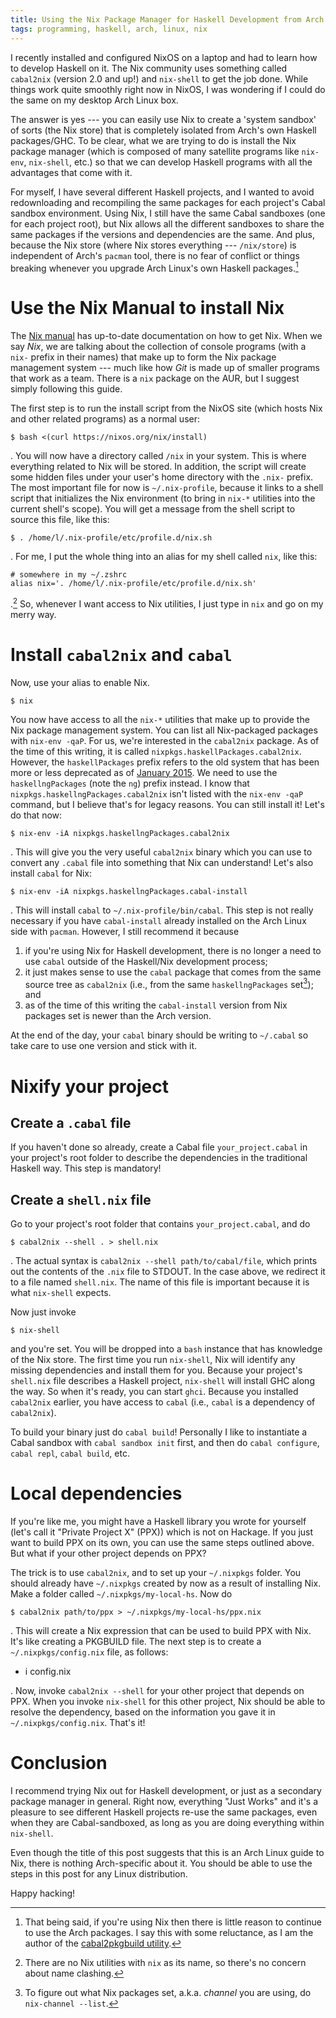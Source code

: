 ```yaml
---
title: Using the Nix Package Manager for Haskell Development from Arch Linux
tags: programming, haskell, arch, linux, nix
---
```


I recently installed and configured NixOS on a laptop and had to learn how to develop Haskell on it.
The Nix community uses something called `cabal2nix` (version 2.0 and up!) and `nix-shell` to get the job done.
While things work quite smoothly right now in NixOS, I was wondering if I could do the same on my desktop Arch Linux box.

The answer is yes --- you can easily use Nix to create a 'system sandbox' of sorts (the Nix store) that is completely isolated from Arch's own Haskell packages/GHC.
To be clear, what we are trying to do is install the Nix package manager (which is composed of many satellite programs like `nix-env`, `nix-shell`, etc.) so that we can develop Haskell programs with all the advantages that come with it.

For myself, I have several different Haskell projects, and I wanted to avoid redownloading and recompiling the same packages for each project's Cabal sandbox environment.
Using Nix, I still have the same Cabal sandboxes (one for each project root), but Nix allows all the different sandboxes to share the same packages if the versions and dependencies are the same.
And plus, because the Nix store (where Nix stores everything --- `/nix/store`) is independent of Arch's `pacman` tool, there is no fear of conflict or things breaking whenever you upgrade Arch Linux's own Haskell packages.[^use-arch-haskell]

# Use the Nix Manual to install Nix

The [Nix manual](http://nixos.org/nix/manual/) has up-to-date documentation on how to get Nix.
When we say *Nix*, we are talking about the collection of console programs (with a `nix-` prefix in their names) that make up to form the Nix package management system --- much like how *Git* is made up of smaller programs that work as a team.
There is a `nix` package on the AUR, but I suggest simply following this guide.

The first step is to run the install script from the NixOS site (which hosts Nix and other related programs) as a normal user:

```
$ bash <(curl https://nixos.org/nix/install)
```

.
You will now have a directory called `/nix` in your system.
This is where everything related to Nix will be stored.
In addition, the script will create some hidden files under your user's home directory with the `.nix-` prefix.
The most important file for now is `~/.nix-profile`, because it links to a shell script that initializes the Nix environment (to bring in `nix-*` utilities into the current shell's scope).
You will get a message from the shell script to source this file, like this:

```
$ . /home/l/.nix-profile/etc/profile.d/nix.sh
```

.
For me, I put the whole thing into an alias for my shell called `nix`, like this:

```
# somewhere in my ~/.zshrc
alias nix='. /home/l/.nix-profile/etc/profile.d/nix.sh'
```

.[^fear-not]
So, whenever I want access to Nix utilities, I just type in `nix` and go on my merry way.

# Install `cabal2nix` and `cabal`

Now, use your alias to enable Nix.

```
$ nix
```

You now have access to all the `nix-*` utilities that make up to provide the Nix package management system.
You can list all Nix-packaged packages with `nix-env -qaP`.
For us, we're interested in the `cabal2nix` package.
As of the time of this writing, it is called `nixpkgs.haskellPackages.cabal2nix`.
However, the `haskellPackages` prefix refers to the old system that has been more or less deprecated as of [January 2015](http://article.gmane.org/gmane.linux.distributions.nixos/15513).
We need to use the `haskellngPackages` (note the `ng`) prefix instead.
I know that `nixpkgs.haskellngPackages.cabal2nix` isn't listed with the `nix-env -qaP` command, but I believe that's for legacy reasons.
You can still install it!
Let's do that now:

```
$ nix-env -iA nixpkgs.haskellngPackages.cabal2nix
```

.
This will give you the very useful `cabal2nix` binary which you can use to convert any `.cabal` file into something that Nix can understand!
Let's also install `cabal` for Nix:

```
$ nix-env -iA nixpkgs.haskellngPackages.cabal-install
```

.
This will install `cabal` to `~/.nix-profile/bin/cabal`.
This step is not really necessary if you have `cabal-install` already installed on the Arch Linux side with `pacman`.
However, I still recommend it because

1) if you're using Nix for Haskell development, there is no longer a need to use `cabal` outside of the Haskell/Nix development process;
2) it just makes sense to use the `cabal` package that comes from the same source tree as `cabal2nix` (i.e., from the same `haskellngPackages` set[^nix-channel]); and
3) as of the time of this writing the `cabal-install` version from Nix packages set is newer than the Arch version.

At the end of the day, your `cabal` binary should be writing to `~/.cabal` so take care to use one version and stick with it.

# Nixify your project

## Create a `.cabal` file

If you haven't done so already, create a Cabal file `your_project.cabal` in your project's root folder to describe the dependencies in the traditional Haskell way.
This step is mandatory!

## Create a `shell.nix` file

Go to your project's root folder that contains `your_project.cabal`, and do

```
$ cabal2nix --shell . > shell.nix
```

.
The actual syntax is `cabal2nix --shell path/to/cabal/file`, which prints out the contents of the `.nix` file to STDOUT.
In the case above, we redirect it to a file named `shell.nix`.
The name of this file is important because it is what `nix-shell` expects.

Now just invoke

```
$ nix-shell
```

and you're set.
You will be dropped into a `bash` instance that has knowledge of the Nix store.
The first time you run `nix-shell`, Nix will identify any missing dependencies and install them for you.
Because your project's `shell.nix` file describes a Haskell project, `nix-shell` will install GHC along the way.
So when it's ready, you can start `ghci`.
Because you installed `cabal2nix` earlier, you have access to `cabal` (i.e., `cabal` is a dependency of `cabal2nix`).

To build your binary just do `cabal build`!
Personally I like to instantiate a Cabal sandbox with `cabal sandbox init` first, and then do `cabal configure`, `cabal repl`, `cabal build`, etc.

# Local dependencies

If you're like me, you might have a Haskell library you wrote for yourself (let's call it "Private Project X" (PPX)) which is not on Hackage.
If you just want to build PPX on its own, you can use the same steps outlined above.
But what if your other project depends on PPX?

The trick is to use `cabal2nix`, and to set up your `~/.nixpkgs` folder.
You should already have `~/.nixpkgs` created by now as a result of installing Nix.
Make a folder called `~/.nixpkgs/my-local-hs`.
Now do

```
$ cabal2nix path/to/ppx > ~/.nixpkgs/my-local-hs/ppx.nix
```
.
This will create a Nix expression that can be used to build PPX with Nix.
It's like creating a PKGBUILD file.
The next step is to create a `~/.nixpkgs/config.nix` file, as follows:

- i config.nix

.
Now, invoke `cabal2nix --shell` for your other project that depends on PPX.
When you invoke `nix-shell` for this other project, Nix should be able to resolve the dependency, based on the information you gave it in `~/.nixpkgs/config.nix`.
That's it!

# Conclusion

I recommend trying Nix out for Haskell development, or just as a secondary package manager in general.
Right now, everything "Just Works" and it's a pleasure to see different Haskell projects re-use the same packages, even when they are Cabal-sandboxed, as long as you are doing everything within `nix-shell`.

Even though the title of this post suggests that this is an Arch Linux guide to Nix, there is nothing Arch-specific about it.
You should be able to use the steps in this post for any Linux distribution.

Happy hacking!

[^use-arch-haskell]: That being said, if you're using Nix then there is little reason to continue to use the Arch packages. I say this with some reluctance, as I am the author of the [cabal2pkgbuild utility](https://github.com/listx/cabal2pkgbuild).
[^fear-not]: There are no Nix utilities with `nix` as its name, so there's no concern about name clashing.
[^nix-channel]: To figure out what Nix packages set, a.k.a. *channel* you are using, do `nix-channel --list`.
